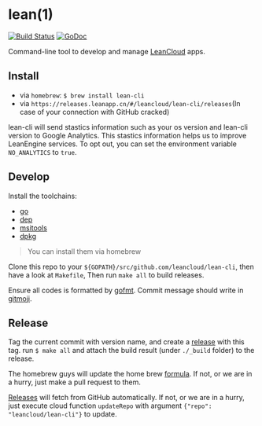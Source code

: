 # lean(1)

[![Build Status](https://travis-ci.org/leancloud/lean-cli.svg?branch=master)](https://travis-ci.org/leancloud/lean-cli) [![GoDoc](https://godoc.org/github.com/leancloud/lean-cli?status.svg)](https://godoc.org/github.com/leancloud/lean-cli)

Command-line tool to develop and manage [LeanCloud](https://leancloud.cn) apps.

## Install

- via `homebrew`: `$ brew install lean-cli`
- via `https://releases.leanapp.cn/#/leancloud/lean-cli/releases`(In case of your connection with GitHub cracked)

lean-cli will send stastics information such as your os version and lean-cli version to Google Analytics.
This stastics information helps us to improve LeanEngine services.
To opt out, you can set the environment variable `NO_ANALYTICS` to `true`.

## Develop

Install the toolchains:

- [go](https://golang.org)
- [dep](https://github.com/golang/dep)
- [msitools](https://wiki.gnome.org/msitools)
- [dpkg](https://wiki.debian.org/Teams/Dpkg)

> You can install them via homebrew

Clone this repo to your `${GOPATH}/src/github.com/leancloud/lean-cli`, then have a look at `Makefile`, Then run `make all` to build releases.

Ensure all codes is formatted by [gofmt](https://golang.org/cmd/gofmt/). Commit message should write in [gitmoji](https://gitmoji.carloscuesta.me/).

## Release

Tag the current commit with version name, and create a [release](https://github.com/leancloud/lean-cli/releases) with this tag. run `$ make all` and attach the build result (under `./_build` folder) to the release.

The homebrew guys will update the home brew [formula](https://github.com/Homebrew/homebrew-core/blob/master/Formula/lean-cli.rb). If not, or we are in a hurry, just make a pull request to them.

[Releases](https://releases.leanapp.cn) will fetch from GitHub automatically. If not, or we are in a hurry, just execute cloud function `updateRepo` with argument `{"repo": "leancloud/lean-cli"}` to update.
